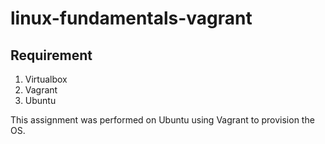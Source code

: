 # linux-fundamentals-vagrant
## Requirement
1. Virtualbox
2. Vagrant
3. Ubuntu

    
This assignment was performed on Ubuntu using Vagrant to provision the OS.

